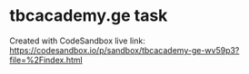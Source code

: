 # tbcacademy.ge task
Created with CodeSandbox
live link: https://codesandbox.io/p/sandbox/tbcacademy-ge-wv59p3?file=%2Findex.html
